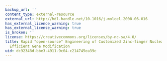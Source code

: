 ```yaml
---
backup_url: ''
content_type: external-resource
external_url: http://hdl.handle.net/10.1016/j.molcel.2008.06.016
has_external_licence_warning: true
has_external_license_warning: true
is_broken: ''
license: https://creativecommons.org/licenses/by-nc-sa/4.0/
title: Rapid "open-source" Engineering of Customized Zinc-finger Nucleases for Highly
  Efficient Gene Modification
uid: dc92348d-bbe3-4911-9c04-c214745ea39c
---
```

